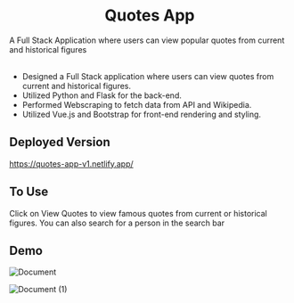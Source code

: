 <h1 align ="center" > Quotes App </h1>
A Full Stack Application where users can view popular quotes from current and historical figures 
</br>
</br>

- Designed a Full Stack application where users can view quotes from current and historical figures.</br>
- Utilized Python and Flask for the back-end.</br>
- Performed Webscraping to fetch data from API and Wikipedia.</br>
- Utilized Vue.js and Bootstrap for front-end rendering and styling.</br>


## Deployed Version

https://quotes-app-v1.netlify.app/

## To Use

Click on View Quotes to view famous quotes from current or historical figures.
You can also search for a person in the search bar

## Demo

![Document](https://user-images.githubusercontent.com/79553858/149014523-f2a3a763-da84-461c-a4a6-5c288d371278.gif)

![Document (1)](https://user-images.githubusercontent.com/79553858/149013334-0082c05b-e198-4a69-bfc7-5bfb83318714.gif)

